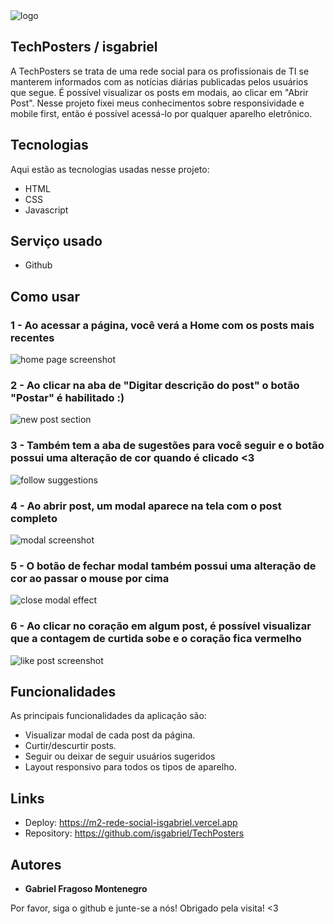 <img src="./src/assets/img/logo.svg" alt="logo"/>

## TechPosters / isgabriel

<p>A TechPosters se trata de uma rede social para os profissionais de TI se manterem informados com as notícias diárias publicadas pelos usuários que segue. É possível visualizar os posts em modais, ao clicar em "Abrir Post". Nesse projeto fixei meus conhecimentos sobre responsividade e mobile first, então é possível acessá-lo por qualquer aparelho eletrônico.</p>

## Tecnologias

Aqui estão as tecnologias usadas nesse projeto:

-   HTML
-   CSS
-   Javascript

## Serviço usado

-   Github

## Como usar

 <h3>1 - Ao acessar a página, você verá a Home com os posts mais recentes</h3>
 <img src="./src/readme/Home.png" alt="home page screenshot">

 <h3>2 - Ao clicar na aba de "Digitar descrição do post" o botão "Postar" é habilitado :)</h3>
 <img src="./src/readme/New Post.png" alt="new post section">

 <h3>3 - Também tem a aba de sugestões para você seguir e o botão possui uma alteração de cor quando é clicado <3</h3>
 <img src="./src/readme/Suggestions to follow.png" alt="follow suggestions">

 <h3>4 - Ao abrir post, um modal aparece na tela com o post completo</h3>
 <img src="./src/readme/Modal.png" alt="modal screenshot">

 <h3>5 - O botão de fechar modal também possui uma alteração de cor ao passar o mouse por cima</h3>
 <img src="./src/readme/Modal close hover.png" alt="close modal effect">

 <h3>6 - Ao clicar no coração em algum post, é possível visualizar que a contagem de curtida sobe e o coração fica vermelho</h3>
 <img src="./src/readme/Like button.png" alt="like post screenshot">

## Funcionalidades

As principais funcionalidades da aplicação são:

-   Visualizar modal de cada post da página.
-   Curtir/descurtir posts.
-   Seguir ou deixar de seguir usuários sugeridos
-   Layout responsivo para todos os tipos de aparelho.

## Links

-   Deploy: https://m2-rede-social-isgabriel.vercel.app
-   Repository: https://github.com/isgabriel/TechPosters

## Autores

-   <strong>Gabriel Fragoso Montenegro</strong>

<p>Por favor, siga o github e junte-se a nós! Obrigado pela visita! <3</p>
